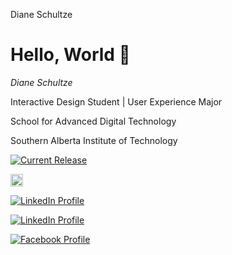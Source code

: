 Diane Schultze
# Hello, World 👋

*Diane Schultze*

Interactive Design Student | User Experience Major

School for Advanced Digital Technology

Southern Alberta Institute of Technology


<a href="https://github.com/jellyfin/jellyfin/releases">
<img alt="Current Release" src="https://img.shields.io/github/release/jellyfin/jellyfin.svg"/>

<a href="https://www.linkedin.com/in/diane-schultze-863053295"><img src="https://upload.wikimedia.org/wikipedia/commons/c/ca/LinkedIn_logo_initials.png" width="20px" alt="LinkedIn Logo"></a>


[![LinkedIn Profile](https://img.shields.io/badge/LinkedIn-Profile-0A66C2?style=flat&logo=linkedin&color=FF69B4)](https://www.linkedin.com/in/diane-schultze-863053295)


[![LinkedIn Profile](https://img.shields.io/badge/LinkedIn-Profile-0A66C2?style=for-the-badge&logo=linkedin&color=FF69B4)](https://www.linkedin.com/in/diane-schultze-863053295)

[![Facebook Profile](https://img.shields.io/badge/Facebook-Profile-000000?style=flat&logo=facebook&logoColor=white&color=FF69B4)](https://www.facebook.com/DnSchltz)



